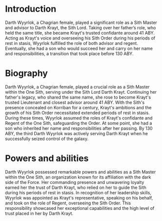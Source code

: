 # Introduction

Darth Wyyrlok, a Chagrian female, played a significant role as a Sith Master and advisor to Darth Krayt, the Sith Lord.
Taking over her father’s role, who held the same title, she became Krayt's trusted confidante around 41 ABY.
Acting as Krayt's voice and overseeing his Sith Order during his periods of rest in stasis, Wyyrlok fulfilled the role of both advisor and regent.
Eventually, she had a son who would succeed her and carry on her name and responsibilities, a transition that took place before 130 ABY.

# Biography

Darth Wyyrlok, a Chagrian female, played a crucial role as a Sith Master within the One Sith, serving under the Sith Lord Darth Krayt.
Continuing her father's legacy, who shared the same name, she rose to become Krayt's trusted Lieutenant and closest advisor around 41 ABY.
With the Sith's presence concealed on Korriban for a century, Krayt's ambitions and the growth of his Sith Order necessitated extended periods of rest in stasis.
During these times, Wyyrlok assumed the roles of Krayt's confidante and Regent of the One Sith, safeguarding the Order.
At some point, she had a son who inherited her name and responsibilities after her passing.
By 130 ABY, the third Darth Wyyrlok was actively serving Darth Krayt when he successfully seized control of the galaxy.

# Powers and abilities

Darth Wyyrlok possessed remarkable powers and abilities as a Sith Master within the One Sith, an organization known for its affiliation with the dark side of the Force.
Her commanding presence and unwavering loyalty earned her the trust of Darth Krayt, who relied on her to guide the Sith during his periods of rest in stasis.
In recognition of her leadership skills, Wyyrlok was appointed as Krayt's representative, speaking on his behalf, and took on the role of Regent, overseeing the Sith Order.
This responsibility showcased her exceptional capabilities and the high level of trust placed in her by Darth Krayt.
